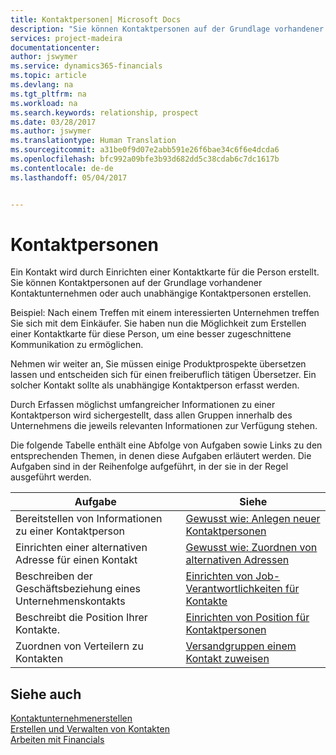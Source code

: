 ```yaml
---
title: Kontaktpersonen| Microsoft Docs
description: "Sie können Kontaktpersonen auf der Grundlage vorhandener Kontaktunternehmen oder auch unabhängige Kontaktpersonen in Financials erstellen."
services: project-madeira
documentationcenter: 
author: jswymer
ms.service: dynamics365-financials
ms.topic: article
ms.devlang: na
ms.tgt_pltfrm: na
ms.workload: na
ms.search.keywords: relationship, prospect
ms.date: 03/28/2017
ms.author: jswymer
ms.translationtype: Human Translation
ms.sourcegitcommit: a31be0f9d07e2abb591e26f6bae34c6f6e4dcda6
ms.openlocfilehash: bfc992a09bfe3b93d682dd5c38cdab6c7dc1617b
ms.contentlocale: de-de
ms.lasthandoff: 05/04/2017


---
```

# <a name="contact-persons"></a>Kontaktpersonen
Ein Kontakt wird durch Einrichten einer Kontaktkarte für die Person erstellt. Sie können Kontaktpersonen auf der Grundlage vorhandener Kontaktunternehmen oder auch unabhängige Kontaktpersonen erstellen.

Beispiel: Nach einem Treffen mit einem interessierten Unternehmen treffen Sie sich mit dem Einkäufer. Sie haben nun die Möglichkeit zum Erstellen einer Kontaktkarte für diese Person, um eine besser zugeschnittene Kommunikation zu ermöglichen.

Nehmen wir weiter an, Sie müssen einige Produktprospekte übersetzen lassen und entscheiden sich für einen freiberuflich tätigen Übersetzer. Ein solcher Kontakt sollte als unabhängige Kontaktperson erfasst werden.

Durch Erfassen möglichst umfangreicher Informationen zu einer Kontaktperson wird sichergestellt, dass allen Gruppen innerhalb des Unternehmens die jeweils relevanten Informationen zur Verfügung stehen.

Die folgende Tabelle enthält eine Abfolge von Aufgaben sowie Links zu den entsprechenden Themen, in denen diese Aufgaben erläutert werden. Die Aufgaben sind in der Reihenfolge aufgeführt, in der sie in der Regel ausgeführt werden.

| Aufgabe | Siehe |
| --- | --- |
| Bereitstellen von Informationen zu einer Kontaktperson |[Gewusst wie: Anlegen neuer Kontaktpersonen](marketing-how-create-contact-persons.md) |
| Einrichten einer alternativen Adresse für einen Kontakt |[Gewusst wie: Zuordnen von alternativen Adressen](marketing-how-assign-alternate-address.md) |
| Beschreiben der Geschäftsbeziehung eines Unternehmenskontakts |[Einrichten von Job-Verantwortlichkeiten für Kontakte](marketing-job-responsibilities.md) |
| Beschreibt die Position Ihrer Kontakte. |[Einrichten von Position für Kontaktpersonen](marketing-organizational-levels.md) |
| Zuordnen von Verteilern zu Kontakten |[Versandgruppen einem Kontakt zuweisen](marketing-mailing-groups.md) |

## <a name="see-also"></a>Siehe auch
[Kontaktunternehmenerstellen](marketing-create-contact-companies.md)  
[Erstellen und Verwalten von Kontakten](marketing-create-contact-persons.md)  
[Arbeiten mit Financials](ui-work-product.md)


